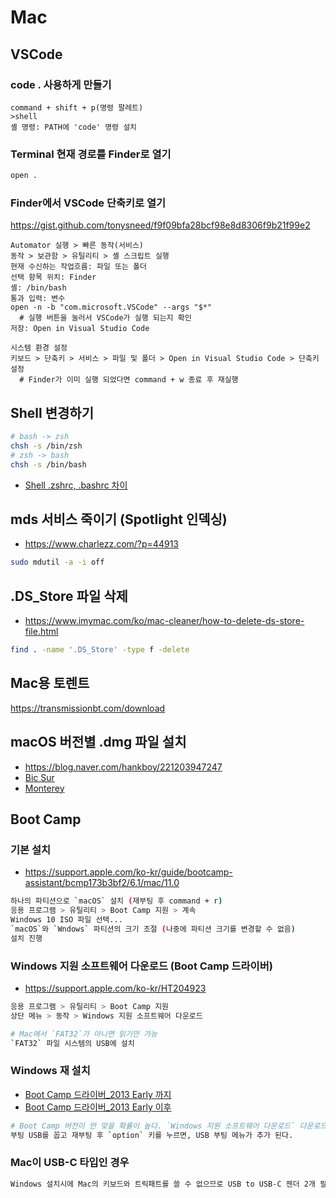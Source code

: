 # Mac

## VSCode
### code . 사용하게 만들기
```vscode
command + shift + p(명령 팔레트)
>shell
셸 명령: PATH에 'code' 명령 설치
```

### Terminal 현재 경로를 Finder로 열기
```sh
open .
```

### Finder에서 VSCode 단축키로 열기
https://gist.github.com/tonysneed/f9f09bfa28bcf98e8d8306f9b21f99e2
```
Automator 실행 > 빠른 동작(서비스)
동작 > 보관함 > 유틸리티 > 셸 스크립트 실행
현재 수신하는 작업흐름: 파일 또는 폴더
선택 항목 위치: Finder
셸: /bin/bash
통과 입력: 변수
open -n -b "com.microsoft.VSCode" --args "$*"
  # 실행 버튼을 눌러서 VSCode가 실행 되는지 확인
저장: Open in Visual Studio Code

시스템 환경 설정
키보드 > 단축키 > 서비스 > 파일 및 폴더 > Open in Visual Studio Code > 단축키 설정
  # Finder가 이미 실행 되었다면 command + w 종료 후 재실행
```

## Shell 변경하기
```sh
# bash -> zsh
chsh -s /bin/zsh
# zsh -> bash
chsh -s /bin/bash
```
* [Shell .zshrc, .bashrc 차이](https://github.com/ovdncids/python-curriculum/blob/master/PythonInstall.md#mac)

## mds 서비스 죽이기 (Spotlight 인덱싱)
* https://www.charlezz.com/?p=44913
```sh
sudo mdutil -a -i off
```

## .DS_Store 파일 삭제
* https://www.imymac.com/ko/mac-cleaner/how-to-delete-ds-store-file.html
```sh
find . -name '.DS_Store' -type f -delete
```

## Mac용 토렌트
https://transmissionbt.com/download

## macOS 버전별 .dmg 파일 설치
* https://blog.naver.com/hankboy/221203947247
* [Bic Sur](https://drive.google.com/file/d/19EyEYqurIQhrvyjlbgSU2IVl4mgd51kd/view?usp=share_link)
* [Monterey](https://drive.google.com/file/d/1HYDBsW3jvVDPwNy2ru6cD0qswBa7Q8N4/view?usp=share_link)

## Boot Camp
### 기본 설치
* https://support.apple.com/ko-kr/guide/bootcamp-assistant/bcmp173b3bf2/6.1/mac/11.0
```sh
하나의 파티션으로 `macOS` 설치 (재부팅 후 command + r)
응용 프로그램 > 유틸리티 > Boot Camp 지원 > 계속
Windows 10 ISO 파일 선택...
`macOS`와 `Wndows` 파티션의 크기 조절 (나중에 파티션 크기를 변경할 수 없음)
설치 진행
```

### Windows 지원 소프트웨어 다운로드 (Boot Camp 드라이버)
* https://support.apple.com/ko-kr/HT204923
```sh
응용 프로그램 > 유틸리티 > Boot Camp 지원
상단 메뉴 > 동작 > Windows 지원 소프트웨어 다운로드

# Mac에서 `FAT32`가 아니면 읽기만 가능
`FAT32` 파일 시스템의 USB에 설치 
```

### Windows 재 설치
* [Boot Camp 드라이버_2013 Early 까지](https://support.apple.com/kb/DL1721?locale=ko_KR&viewlocale=ko_KR)
* [Boot Camp 드라이버_2013 Early 이후](https://support.apple.com/kb/DL1837?locale=ko_KR&viewlocale=ko_KR)
```sh
# Boot Camp 버전이 안 맞을 확률이 높다. `Windows 지원 소프트웨어 다운로드` 다운로드 받고 사용하자.
부팅 USB를 꼽고 재부팅 후 `option` 키를 누르면, USB 부팅 메뉴가 추가 된다.
```

### Mac이 USB-C 타입인 경우
```sh
Windows 설치시에 Mac의 키보드와 트릭패트를 쓸 수 없으므로 USB to USB-C 젠더 2개 필요.
```

